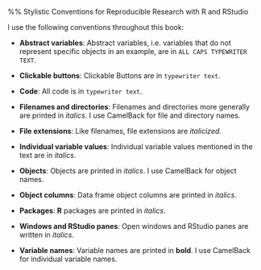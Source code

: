 %% Stylistic Conventions for Reproducible Research with R and RStudio

I use the following conventions throughout this book:

- **Abstract variables**: Abstract variables, i.e. variables that do not
represent specific objects in an example, are in `ALL CAPS TYPEWRITER TEXT`.

- **Clickable buttons**: Clickable Buttons are in `typewriter text`.

- **Code**: All code is in `typewriter text`.

- **Filenames and directories**: Filenames and directories more generally are
printed in *italics*. I use CamelBack for file and directory names.

- **File extensions**: Like filenames, file extensions are *italicized*.

- **Individual variable values**: Individual variable values mentioned in the
text are in *italics*.

- **Objects**: Objects are printed in *italics*. I use CamelBack for object names.

- **Object columns**: Data frame object columns are printed in *italics*.

- **Packages**: **R** packages are printed in *italics*.

- **Windows and RStudio panes**: Open windows and RStudio panes are written in
*italics*.

- **Variable names**: Variable names are printed in **bold**. I use CamelBack
for individual variable names.
